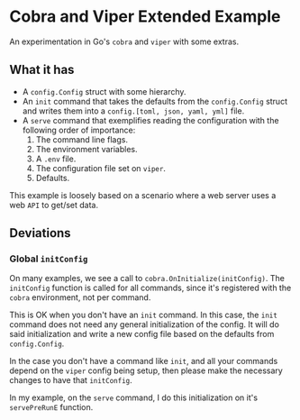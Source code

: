 # Cobra and Viper Extended Example

An experimentation in Go's `cobra` and `viper` with some extras.

## What it has

- A `config.Config` struct with some hierarchy.
- An `init` command that takes the defaults from the `config.Config` struct and writes them into a `config.[toml, json, yaml, yml]` file.
- A `serve` command that exemplifies reading the configuration with the following order of importance:
  1. The command line flags.
  2. The environment variables.
  3. A `.env` file.
  4. The configuration file set on `viper`.
  5. Defaults.

This example is loosely based on a scenario where a web server uses a web `API` to get/set data.

## Deviations

### Global `initConfig`

On many examples, we see a call to `cobra.OnInitialize(initConfig)`. The `initConfig` function is called for all commands, since it's registered with the `cobra` environment, not per command.

This is OK when you don't have an `init` command. In this case, the `init` command does not need any general initialization of the config. It will do said initialization and write a new config file based on the defaults from `config.Config`.

In the case you don't have a command like `init`, and all your commands depend on the `viper` config being setup, then please make the necessary changes to have that `initConfig`.

In my example, on the `serve` command, I do this initialization on it's `servePreRunE` function.